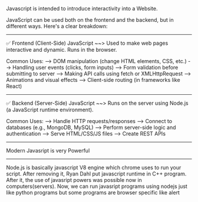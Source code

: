 Javascript is intended to introduce interactivity into a Website.

JavaScript can be used both on the frontend and the backend, but in different ways. Here's a clear breakdown:
___________________________________________________________________________

✅ Frontend (Client-Side) JavaScript
    ~~> Used to make web pages interactive and dynamic. Runs in the browser.

Common Uses:
--> DOM manipulation (change HTML elements, CSS, etc.)
--> Handling user events (clicks, form inputs)
--> Form validation before submitting to server
--> Making API calls using fetch or XMLHttpRequest
--> Animations and visual effects
--> Client-side routing (in frameworks like React)
___________________________________________________________________________

✅ Backend (Server-Side) JavaScript
    ~~> Runs on the server using Node.js (a JavaScript runtime environment).

Common Uses:
--> Handle HTTP requests/responses
--> Connect to databases (e.g., MongoDB, MySQL)
--> Perform server-side logic and authentication
--> Serve HTML/CSS/JS files
--> Create REST APIs

___________________________________________________________________________

Modern Javasript is very Powerful

___________________________________________________________________________

Node.js is basically javascript V8 engine which chrome uses to  run your script.
After removing it, Ryan Dahl put javascript runtime in C++ program. After it, the
use of javasript powers was possible now in computers(servers). Now, we can run 
javasript programs using nodejs just like python programs but some programs are 
browser specific like alert